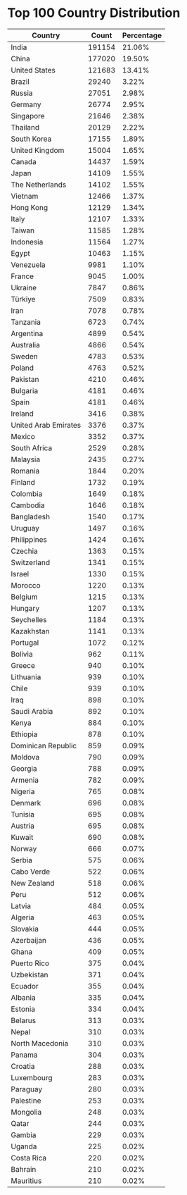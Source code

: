 # Top 100 Country Distribution
| Country | Count | Percentage |
|----|----|----|
| India | 191154 | 21.06% |
| China | 177020 | 19.50% |
| United States | 121683 | 13.41% |
| Brazil | 29240 | 3.22% |
| Russia | 27051 | 2.98% |
| Germany | 26774 | 2.95% |
| Singapore | 21646 | 2.38% |
| Thailand | 20129 | 2.22% |
| South Korea | 17155 | 1.89% |
| United Kingdom | 15004 | 1.65% |
| Canada | 14437 | 1.59% |
| Japan | 14109 | 1.55% |
| The Netherlands | 14102 | 1.55% |
| Vietnam | 12466 | 1.37% |
| Hong Kong | 12129 | 1.34% |
| Italy | 12107 | 1.33% |
| Taiwan | 11585 | 1.28% |
| Indonesia | 11564 | 1.27% |
| Egypt | 10463 | 1.15% |
| Venezuela | 9981 | 1.10% |
| France | 9045 | 1.00% |
| Ukraine | 7847 | 0.86% |
| Türkiye | 7509 | 0.83% |
| Iran | 7078 | 0.78% |
| Tanzania | 6723 | 0.74% |
| Argentina | 4899 | 0.54% |
| Australia | 4866 | 0.54% |
| Sweden | 4783 | 0.53% |
| Poland | 4763 | 0.52% |
| Pakistan | 4210 | 0.46% |
| Bulgaria | 4181 | 0.46% |
| Spain | 4181 | 0.46% |
| Ireland | 3416 | 0.38% |
| United Arab Emirates | 3376 | 0.37% |
| Mexico | 3352 | 0.37% |
| South Africa | 2529 | 0.28% |
| Malaysia | 2435 | 0.27% |
| Romania | 1844 | 0.20% |
| Finland | 1732 | 0.19% |
| Colombia | 1649 | 0.18% |
| Cambodia | 1646 | 0.18% |
| Bangladesh | 1540 | 0.17% |
| Uruguay | 1497 | 0.16% |
| Philippines | 1424 | 0.16% |
| Czechia | 1363 | 0.15% |
| Switzerland | 1341 | 0.15% |
| Israel | 1330 | 0.15% |
| Morocco | 1220 | 0.13% |
| Belgium | 1215 | 0.13% |
| Hungary | 1207 | 0.13% |
| Seychelles | 1184 | 0.13% |
| Kazakhstan | 1141 | 0.13% |
| Portugal | 1072 | 0.12% |
| Bolivia | 962 | 0.11% |
| Greece | 940 | 0.10% |
| Lithuania | 939 | 0.10% |
| Chile | 939 | 0.10% |
| Iraq | 898 | 0.10% |
| Saudi Arabia | 892 | 0.10% |
| Kenya | 884 | 0.10% |
| Ethiopia | 878 | 0.10% |
| Dominican Republic | 859 | 0.09% |
| Moldova | 790 | 0.09% |
| Georgia | 788 | 0.09% |
| Armenia | 782 | 0.09% |
| Nigeria | 765 | 0.08% |
| Denmark | 696 | 0.08% |
| Tunisia | 695 | 0.08% |
| Austria | 695 | 0.08% |
| Kuwait | 690 | 0.08% |
| Norway | 666 | 0.07% |
| Serbia | 575 | 0.06% |
| Cabo Verde | 522 | 0.06% |
| New Zealand | 518 | 0.06% |
| Peru | 512 | 0.06% |
| Latvia | 484 | 0.05% |
| Algeria | 463 | 0.05% |
| Slovakia | 444 | 0.05% |
| Azerbaijan | 436 | 0.05% |
| Ghana | 409 | 0.05% |
| Puerto Rico | 375 | 0.04% |
| Uzbekistan | 371 | 0.04% |
| Ecuador | 355 | 0.04% |
| Albania | 335 | 0.04% |
| Estonia | 334 | 0.04% |
| Belarus | 313 | 0.03% |
| Nepal | 310 | 0.03% |
| North Macedonia | 310 | 0.03% |
| Panama | 304 | 0.03% |
| Croatia | 288 | 0.03% |
| Luxembourg | 283 | 0.03% |
| Paraguay | 280 | 0.03% |
| Palestine | 253 | 0.03% |
| Mongolia | 248 | 0.03% |
| Qatar | 244 | 0.03% |
| Gambia | 229 | 0.03% |
| Uganda | 225 | 0.02% |
| Costa Rica | 220 | 0.02% |
| Bahrain | 210 | 0.02% |
| Mauritius | 210 | 0.02% |
